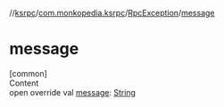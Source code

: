 //[ksrpc](../../index.md)/[com.monkopedia.ksrpc](../index.md)/[RpcException](index.md)/[message](message.md)



# message  
[common]  
Content  
open override val [message](message.md): [String](https://kotlinlang.org/api/latest/jvm/stdlib/kotlin/-string/index.html)  




